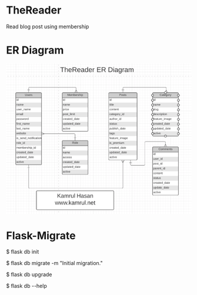 # TheReader
Read blog post using membership

# ER Diagram 
![ER Diagram](TheReader-er-diagram.png)


# Flask-Migrate 
$ flask db init

$ flask db migrate -m "Initial migration."

$ flask db upgrade

$ flask db --help
